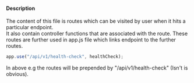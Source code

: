 #### Description
The content of this file is routes which can be visited by user when it hits a particular endpoint.  
It also contain controller functions that are associated with the route. These routes are further used in app.js file which links endpoint to the further routes.

```js
app.use("/api/v1/health-check", healthCheck);
```
In above e.g the routes will be prepended by "/api/v1/health-check" (Isn't is obvious).

